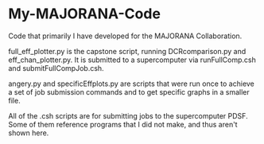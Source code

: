 # My-MAJORANA-Code
Code that primarily I have developed for the MAJORANA Collaboration. 

full_eff_plotter.py is the capstone script, running DCRcomparison.py and eff_chan_plotter.py. 
It is submitted to a supercomputer via runFullComp.csh and submitFullCompJob.csh.

angery.py and specificEffplots.py are scripts that were run once to achieve a set of job submission commands and to get specific graphs in a smaller file.

All of the .csh scripts are for submitting jobs to the supercomputer PDSF. Some of them reference programs that I did not make, and thus aren't shown here.
